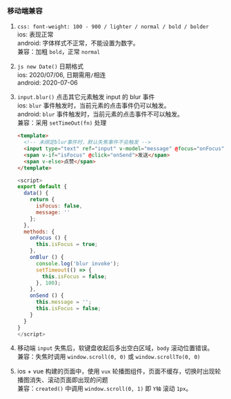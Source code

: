 ### 移动端兼容

1. `css: font-weight: 100 - 900 / lighter / normal / bold / bolder`  
    ios: 表现正常  
    android: 字体样式不正常，不能设置为数字。  
    兼容：加粗 `bold`，正常 `normal`

2. `js new Date()` 日期格式  
    ios: 2020/07/06, 日期需用`/`相连  
    android: 2020-07-06

3. `input.blur()` 点击其它元素触发 input 的 blur 事件  
    ios: `blur` 事件触发时，当前元素的点击事件仍可以触发。  
    android: `blur` 事件触发时，当前元素的点击事件不可以触发。  
    兼容：采用 `setTimeOut(fn)` 处理

    ```html
    <template>
      <!-- 未绑定blur事件时，默认失焦事件不会触发 -->
      <input type="text" ref="input" v-model="message" @focus="onFocus" @blur="onBlur"/>
      <span v-if="isFocus" @click="onSend">发送</span> 
      <span v-else>点赞</span> 
    </template>
    ```

    ```js
    <script>
    export default {
      data() {
        return {
          isFocus: false,
          message: ''
        };
      },
      methods: {
        onFocus () {
          this.isFocus = true;
        },
        onBlur () {
          console.log('blur invoke');
          setTimeout(() => {
            this.isFocus = false;
          }, 100);
        },
        onSend () {
          this.message = '';
          this.isFocus = false;
        }
      }
    }
    </script>
    ```

4. 移动端 `input` 失焦后，软键盘收起后多出空白区域，`body` 滚动位置错误。  
    兼容：失焦时调用 `window.scroll(0, 0)` 或 `window.scrollTo(0, 0)`

5. ios + vue 构建的页面中，使用 `vux` 轮播图组件，页面不缓存，切换时出现轮播图消失、滚动页面即出现的问题  
    兼容：`created()` 中调用 `window.scroll(0, 1)` 即 `Y轴` 滚动 `1px`。

